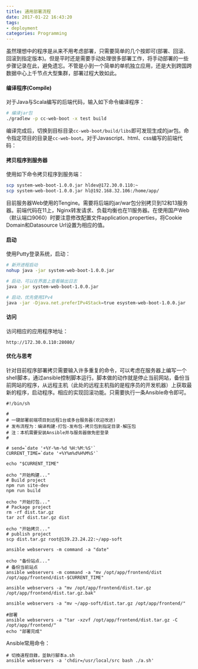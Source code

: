 ```yaml
---
title: 通用部署流程
date: 2017-01-22 16:43:20
tags:
- deployment
categories: Programming
---
```


虽然理想中的程序是从来不用考虑部署，只需要简单的几个按即可(部署、回滚、回滚到指定版本)。但是平时还是需要手动处理很多部署工作，将手动部署的一些步骤记录在此，避免遗忘。不管是小到一个简单的单机独立应用，还是大到跨国跨数据中心上千节点大型集群，部署过程大致如此。

<!-- more -->

#### 编译程序(Compile)

对于Java与Scala编写的后端代码，输入如下命令编译程序：

```Bash
# 编译jar包
./gradlew -p cc-web-boot -x test build
```

编译完成后，切换到目标目录`cc-web-boot/build/libs`即可发现生成的jar包。命令指定项目的目录是`cc-web-boot`。对于Javascript、html、css编写的前端代码：

#### 拷贝程序到服务器

使用如下命令拷贝程序到服务端：

```Bash
scp system-web-boot-1.0.0.jar hldev@172.30.0.110:~
scp system-web-boot-1.0.0.jar hl@192.168.32.106:/home/app/
```

目前服务器Web使用的Tengine。需要将后端的jar/war包分别拷贝到12和13服务器。前端代码在11上，Nginx转发请求、负载均衡也在11服务器。在使用国产Web（默认端口9060）时要注意修改配置文件application.properties，将Cookie Domain和Datasource Url设置为相应的值。

#### 启动

使用Putty登录系统，启动：

```Bash
# 新开进程启动
nohup java -jar system-web-boot-1.0.0.jar

# 启动，可以在界面上查看输出日志
java -jar system-web-boot-1.0.0.jar

# 启动，优先使用IPv4
java -jar -Djava.net.preferIPv4Stack=true esystem-web-boot-1.0.0.jar
```

#### 访问

访问相应的应用程序地址：

```
http://172.30.0.110:28080/
```

#### 优化与思考

针对目前程序部署拷贝需要输入许多重复的命令，可以考虑在服务器上编写一个shell脚本，通过ansible控制脚本运行。脚本做的动作就是停止当前网站，备份当前网站的程序，从远程主机（此处的远程主机指的是程序员的开发机器）上获取最新的程序，启动程序。相应的实现回滚功能。只需要执行一条Ansible命令即可。

```shell
#!/bin/sh

#
# 一键部署前端项目到远程1台或多台服务器(欢迎改进)
# 发布流程为：编译构建-打包-发布包-拷贝包到指定目录-解压包
# 注：本机需要安装Ansible并与服务器做免密登录
#

# send=`date '+%Y-%m-%d %H:%M:%S'`
CURRENT_TIME=`date '+%Y%m%d%H%M%S'`

echo "$CURRENT_TIME"

echo "开始构建..."
# Build project
npm run site-dev
npm run build

echo "开始打包..."
# Package project
rm -rf dist.tar.gz
tar zcf dist.tar.gz dist

echo "开始拷贝..."
# publish project
scp dist.tar.gz root@139.23.24.22:~/app-soft

ansible webservers -m command -a "date"

echo "备份站点..."
# 备份当前站点
ansible webservers -m command -a "mv /opt/app/frontend/dist /opt/app/frontend/dist-$CURRENT_TIME"

ansible webservers -a "mv /opt/app/frontend/dist.tar.gz /opt/app/frontend/dist.tar.gz.bak"

ansible webservers -a "mv ~/app-soft/dist.tar.gz /opt/app/frontend/"

#部署
ansible webservers -a "tar -xzvf /opt/app/frontend/dist.tar.gz -C /opt/app/frontend/"
echo "部署完成"
```

Ansible常用命令：

```shell
# 切換遠程目錄，並執行腳本a.sh
ansible webservers -a 'chdir=/usr/local/src bash ./a.sh'
```

